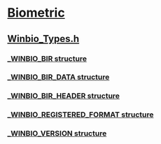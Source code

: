 # [Biometric](../_biometric/index.md)
## [Winbio_Types.h](index.md)
### [_WINBIO_BIR structure](../winbio_types/ns-winbio_types-_winbio_bir.md)
### [_WINBIO_BIR_DATA structure](../winbio_types/ns-winbio_types-_winbio_bir_data.md)
### [_WINBIO_BIR_HEADER structure](../winbio_types/ns-winbio_types-_winbio_bir_header.md)
### [_WINBIO_REGISTERED_FORMAT structure](../winbio_types/ns-winbio_types-_winbio_registered_format.md)
### [_WINBIO_VERSION structure](../winbio_types/ns-winbio_types-_winbio_version.md)
